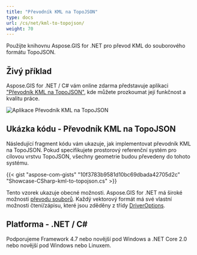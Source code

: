 ```yaml
---
title: "Převodník KML na TopoJSON"
type: docs
url: /cs/net/kml-to-topojson/
weight: 70
---
```


Použijte knihovnu Aspose.GIS for .NET pro převod KML do souborového formátu TopoJSON.

## **Živý příklad**

Aspose.GIS for .NET / C# vám online zdarma představuje aplikaci ["Převodník KML na TopoJSON"](https://products.aspose.app/gis/conversion/kml-to-topojson), kde můžete prozkoumat její funkčnost a kvalitu práce.

![Aplikace Převodník KML na TopoJSON](conversion.png)

## **Ukázka kódu - Převodník KML na TopoJSON**

Následující fragment kódu vám ukazuje, jak implementovat převodník KML na TopoJSON. Pokud specifikujete prostorový referenční systém pro cílovou vrstvu TopoJSON, všechny geometrie budou převedeny do tohoto systému. 

{{< gist "aspose-com-gists" "10f3783b9581d10bc69dbada42705d2c" "Showcase-CSharp-kml-to-topojson.cs" >}}

Tento vzorek ukazuje obecné možnosti. Aspose.GIS for .NET má široké možnosti [převodu souborů](https://docs.aspose.com/gis/net/vector-layers/). Každý vektorový formát má své vlastní možnosti čtení/zápisu, které jsou zděděny z třídy [DriverOptions](https://reference.aspose.com/gis/net/aspose.gis/driveroptions).

## **Platforma - .NET / C#**

Podporujeme Framework 4.7 nebo novější pod Windows a .NET Core 2.0 nebo novější pod Windows nebo Linuxem.
